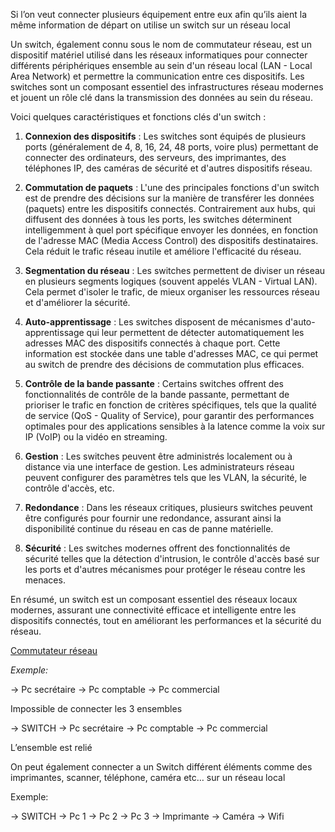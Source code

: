 Si l’on veut connecter plusieurs équipement entre eux afin qu’ils aient la même information de départ on utilise un switch sur un réseau local

Un switch, également connu sous le nom de commutateur réseau, est un dispositif matériel utilisé dans les réseaux informatiques pour connecter différents périphériques ensemble au sein d'un réseau local (LAN - Local Area Network) et permettre la communication entre ces dispositifs. Les switches sont un composant essentiel des infrastructures réseau modernes et jouent un rôle clé dans la transmission des données au sein du réseau.

Voici quelques caractéristiques et fonctions clés d'un switch :

1. **Connexion des dispositifs** : Les switches sont équipés de plusieurs ports (généralement de 4, 8, 16, 24, 48 ports, voire plus) permettant de connecter des ordinateurs, des serveurs, des imprimantes, des téléphones IP, des caméras de sécurité et d'autres dispositifs réseau.

2. **Commutation de paquets** : L'une des principales fonctions d'un switch est de prendre des décisions sur la manière de transférer les données (paquets) entre les dispositifs connectés. Contrairement aux hubs, qui diffusent des données à tous les ports, les switches déterminent intelligemment à quel port spécifique envoyer les données, en fonction de l'adresse MAC (Media Access Control) des dispositifs destinataires. Cela réduit le trafic réseau inutile et améliore l'efficacité du réseau.

3. **Segmentation du réseau** : Les switches permettent de diviser un réseau en plusieurs segments logiques (souvent appelés VLAN - Virtual LAN). Cela permet d'isoler le trafic, de mieux organiser les ressources réseau et d'améliorer la sécurité.

4. **Auto-apprentissage** : Les switches disposent de mécanismes d'auto-apprentissage qui leur permettent de détecter automatiquement les adresses MAC des dispositifs connectés à chaque port. Cette information est stockée dans une table d'adresses MAC, ce qui permet au switch de prendre des décisions de commutation plus efficaces.

5. **Contrôle de la bande passante** : Certains switches offrent des fonctionnalités de contrôle de la bande passante, permettant de prioriser le trafic en fonction de critères spécifiques, tels que la qualité de service (QoS - Quality of Service), pour garantir des performances optimales pour des applications sensibles à la latence comme la voix sur IP (VoIP) ou la vidéo en streaming.

6. **Gestion** : Les switches peuvent être administrés localement ou à distance via une interface de gestion. Les administrateurs réseau peuvent configurer des paramètres tels que les VLAN, la sécurité, le contrôle d'accès, etc.

7. **Redondance** : Dans les réseaux critiques, plusieurs switches peuvent être configurés pour fournir une redondance, assurant ainsi la disponibilité continue du réseau en cas de panne matérielle.

8. **Sécurité** : Les switches modernes offrent des fonctionnalités de sécurité telles que la détection d'intrusion, le contrôle d'accès basé sur les ports et d'autres mécanismes pour protéger le réseau contre les menaces.

En résumé, un switch est un composant essentiel des réseaux locaux modernes, assurant une connectivité efficace et intelligente entre les dispositifs connectés, tout en améliorant les performances et la sécurité du réseau.

[Commutateur réseau](https://fr.wikipedia.org/wiki/Commutateur_r%C3%A9seau)

_Exemple:_

→ Pc secrétaire
→ Pc comptable
→ Pc commercial

Impossible de connecter les 3 ensembles

→ SWITCH
	→ Pc secrétaire
	→ Pc comptable
	→ Pc commercial

L’ensemble est relié

On peut également connecter a un Switch différent éléments comme des imprimantes, scanner, téléphone, caméra etc… sur un réseau local

Exemple: 

→ SWITCH
	→ Pc 1
	→ Pc 2
	→ Pc 3
	→ Imprimante
	→ Caméra
	→ Wifi

